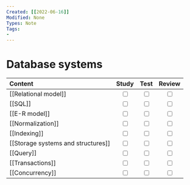 ```yaml
---
Created: [[2022-06-16]]
Modified: None
Types: Note
Tags: 
- 
---
```

# Database systems
| Content                            |           Study           |           Test            |          Review           |
|:---------------------------------- |:-------------------------:|:-------------------------:|:-------------------------:|
| [[Relational model]]               | <input type="checkbox" /> | <input type="checkbox" /> | <input type="checkbox" /> |
| [[SQL]]                            | <input type="checkbox" /> | <input type="checkbox" /> | <input type="checkbox" /> |
| [[E-R model]]                      | <input type="checkbox" /> | <input type="checkbox" /> | <input type="checkbox" /> |
| [[Normalization]]                  | <input type="checkbox" /> | <input type="checkbox" /> | <input type="checkbox" /> |
| [[Indexing]]                       | <input type="checkbox" /> | <input type="checkbox" /> | <input type="checkbox" /> |
| [[Storage systems and structures]] | <input type="checkbox" /> | <input type="checkbox" /> | <input type="checkbox" /> |
| [[Query]]                          | <input type="checkbox" /> | <input type="checkbox" /> | <input type="checkbox" /> |
| [[Transactions]]                   | <input type="checkbox" /> | <input type="checkbox" /> | <input type="checkbox" /> |
| [[Concurrency]]                    | <input type="checkbox" /> | <input type="checkbox" /> | <input type="checkbox" /> |

